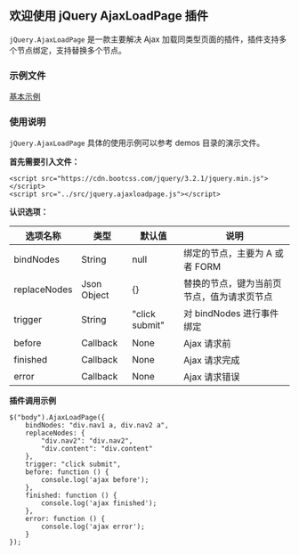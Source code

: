 ## 欢迎使用 jQuery AjaxLoadPage 插件

`jQuery.AjaxLoadPage` 是一款主要解决 Ajax 加载同类型页面的插件，插件支持多个节点绑定，支持替换多个节点。

### 示例文件
[基本示例](https://ztj1993.github.io/jQuery-AjaxLoadPage/demos/index.html)  

### 使用说明
`jQuery.AjaxLoadPage` 具体的使用示例可以参考 demos 目录的演示文件。

**首先需要引入文件：**
```
<script src="https://cdn.bootcss.com/jquery/3.2.1/jquery.min.js"></script>
<script src="../src/jquery.ajaxloadpage.js"></script>
```

**认识选项：**

| 选项名称 | 类型 | 默认值 | 说明 | 
| -------- | ---- | ------ | ---- | 
| bindNodes | String | null | 绑定的节点，主要为 A 或者 FORM | 
| replaceNodes | Json Object | {} | 替换的节点，键为当前页节点，值为请求页节点 | 
| trigger | String | "click submit" | 对 bindNodes 进行事件绑定 | 
| before | Callback | None | Ajax 请求前 | 
| finished | Callback | None | Ajax 请求完成 | 
| error | Callback | None | Ajax 请求错误 | 

**插件调用示例**
```
$("body").AjaxLoadPage({
    bindNodes: "div.nav1 a, div.nav2 a",
    replaceNodes: {
        "div.nav2": "div.nav2",
        "div.content": "div.content"
    },
    trigger: "click submit",
    before: function () {
        console.log('ajax before');
    },
    finished: function () {
        console.log('ajax finished');
    },
    error: function () {
        console.log('ajax error');
    }
});
```
